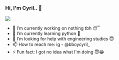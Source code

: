 ### Hi, I'm Cyril.. 👋

<img src="https://github-readme-stats.vercel.app/api?username=cyril1010&&show_icons=true&title_color=ffffff&icon_color=bb2acf&text_color=daf7dc&bg_color=151515">

- 🔭 I’m currently working on nothing tbh 😴
- 🌱 I’m currently learning python 🐍
- 🤔 I’m looking for help with engineering studies 😇
- 📫 How to reach me: ig - @bboycyril_
- ⚡ Fun fact: I got no idea what I'm doing 😇😂
